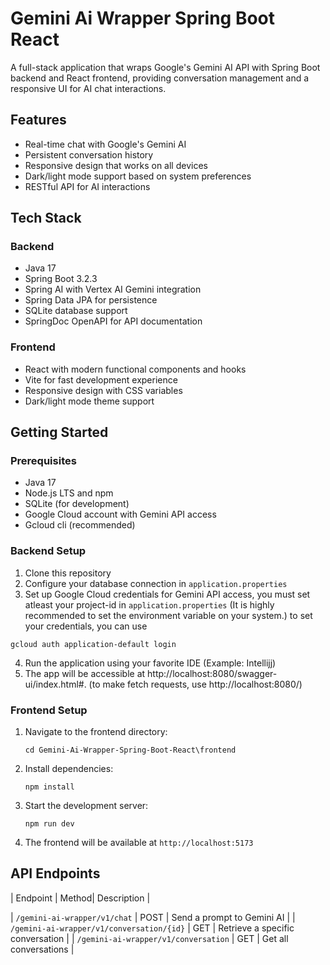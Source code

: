 # Gemini Ai Wrapper Spring Boot React
 A full-stack application that wraps Google's Gemini AI API with Spring Boot backend and React frontend,
 providing conversation management and a responsive UI for AI chat interactions.

## Features

- Real-time chat with Google's Gemini AI
- Persistent conversation history
- Responsive design that works on all devices
- Dark/light mode support based on system preferences
- RESTful API for AI interactions

## Tech Stack

### Backend
- Java 17
- Spring Boot 3.2.3
- Spring AI with Vertex AI Gemini integration
- Spring Data JPA for persistence
- SQLite database support
- SpringDoc OpenAPI for API documentation

### Frontend
- React with modern functional components and hooks
- Vite for fast development experience
- Responsive design with CSS variables
- Dark/light mode theme support

## Getting Started

### Prerequisites
- Java 17 
- Node.js LTS and npm
- SQLite (for development)
- Google Cloud account with Gemini API access
- Gcloud cli (recommended)

### Backend Setup
1. Clone this repository
2. Configure your database connection in `application.properties`
3. Set up Google Cloud credentials for Gemini API access,
 you must set atleast your project-id in `application.properties` (It is highly recommended to set the environment variable on your system.)
to set your credentials, you can use
``` 
gcloud auth application-default login
   ```
4. Run the application using your favorite IDE (Example: Intellijj)
5. The app will be accessible at http://localhost:8080/swagger-ui/index.html#. 
(to make fetch requests, use http://localhost:8080/)

### Frontend Setup
1. Navigate to the frontend directory:
   ```
   cd Gemini-Ai-Wrapper-Spring-Boot-React\frontend
   ```
2. Install dependencies:
   ```
   npm install
   ```
3. Start the development server:
   ```
   npm run dev
   ```
4. The frontend will be available at `http://localhost:5173`

## API Endpoints

| Endpoint                                  | Method| Description                      |

| `/gemini-ai-wrapper/v1/chat`              | POST  | Send a prompt to Gemini AI       |
| `/gemini-ai-wrapper/v1/conversation/{id}` | GET   | Retrieve a specific conversation |
| `/gemini-ai-wrapper/v1/conversation`      | GET   | Get all conversations            |

